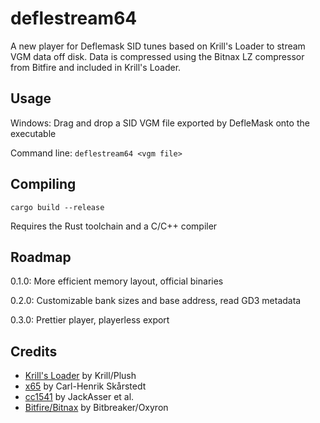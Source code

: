 # deflestream64

A new player for Deflemask SID tunes based on Krill's Loader to stream VGM data off disk.
Data is compressed using the Bitnax LZ compressor from Bitfire and included in Krill's Loader.

## Usage

Windows: Drag and drop a SID VGM file exported by DefleMask onto the executable

Command line: `deflestream64 <vgm file>`

## Compiling

`cargo build --release`

Requires the Rust toolchain and a C/C++ compiler

## Roadmap

0.1.0: More efficient memory layout, official binaries

0.2.0: Customizable bank sizes and base address, read GD3 metadata

0.3.0: Prettier player, playerless export

## Credits

* [Krill's Loader](https://csdb.dk/release/?id=189130) by Krill/Plush
* [x65](https://github.com/Sakrac/x65) by Carl-Henrik Skårstedt
* [cc1541](https://bitbucket.org/PTV_Claus/cc1541/src/master/) by JackAsser et al.
* [Bitfire/Bitnax](https://github.com/bboxy/bitfire) by Bitbreaker/Oxyron
